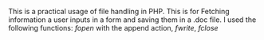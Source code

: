 This is a practical usage of file handling in PHP.
This is for Fetching information a user inputs in a form and saving them in a .doc file.
I used the following functions:
*fopen* with the append action,
*fwrite*,
*fclose*


